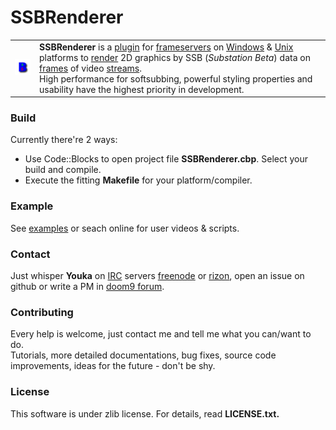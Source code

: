 # SSBRenderer
<table border=0><tr>
<td><img src=src/res/logo.bmp /></td>
<td><b>SSBRenderer</b> is a <a href=http://en.wikipedia.org/wiki/Plug-in_%28computing%29>plugin</a> for <a href=http://en.wikipedia.org/wiki/Frameserver>frameservers</a> on <a href=http://en.wikipedia.org/wiki/Microsoft_Windows>Windows</a> & <a href=http://en.wikipedia.org/wiki/Unix>Unix</a> platforms to <a href=http://en.wikipedia.org/wiki/Rendering_%28computer_graphics%29>render</a> 2D graphics by SSB (<i>Substation Beta</i>) data on <a href=http://en.wikipedia.org/wiki/Film_frame>frames</a> of video <a href=http://en.wikipedia.org/wiki/Streaming_media>streams</a>.<br>High performance for softsubbing, powerful styling properties and usability have the highest priority in development.</td>
</tr></table>

### Build
Currently there're 2 ways:
* Use Code::Blocks to open project file <b>SSBRenderer.cbp</b>. Select your build and compile.
* Execute the fitting <b>Makefile</b> for your platform/compiler.

### Example
See [examples](examples) or seach online for user videos & scripts.

### Contact
Just whisper <b>Youka</b> on <a href="http://en.wikipedia.org/wiki/IRC">IRC</a> servers [freenode](https://www.freenode.net/) or [rizon](http://rizon.net/), open an issue on github or write a PM in [doom9 forum](http://forum.doom9.org/member.php?u=197060).

### Contributing
Every help is welcome, just contact me and tell me what you can/want to do.<br>Tutorials, more detailed documentations, bug fixes, source code improvements, ideas for the future - don't be shy.

### License
This software is under zlib license. For details, read <b>LICENSE.txt<b>.